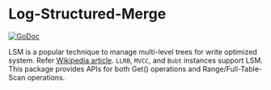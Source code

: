 # Log-Structured-Merge

[![GoDoc](https://godoc.org/github.com/bnclabs/gostore/lsm?status.png)](https://godoc.org/github.com/bnclabs/gostore/lsm)

LSM is a popular technique to manage multi-level trees for write optimized
system. Refer [Wikipedia article][wiki-link]. `LLRB`, `MVCC`, and `Bubt`
instances support LSM. This package provides APIs for both Get() operations
and Range/Full-Table-Scan operations.

[wiki-link]: https://en.wikipedia.org/wiki/Log-structured_merge-tree
